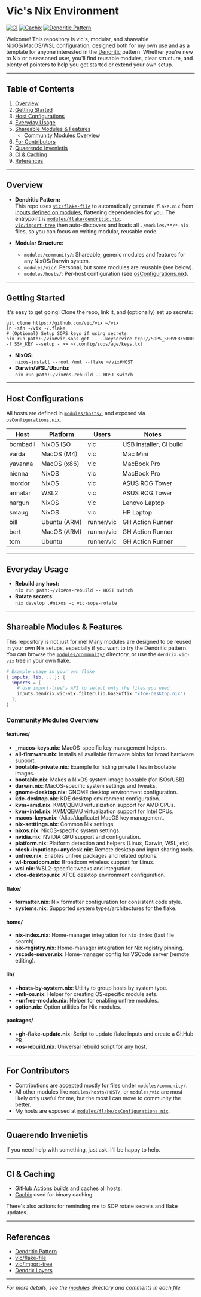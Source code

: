 # Vic's Nix Environment

[![CI](https://github.com/vic/vix/actions/workflows/build-systems.yaml/badge.svg)](https://github.com/vic/vix/actions/workflows/build-systems.yaml)
[![Cachix](https://img.shields.io/badge/cachix-vix-blue.svg)](https://app.cachix.org/cache/vix)
[![Dendritic Pattern](https://img.shields.io/badge/pattern-dendritic-6c3.svg)](https://vic.github.io/dendrix/Dendritic.html)

Welcome! This repository is vic's, modular, and shareable NixOS/MacOS/WSL configuration, designed both for my own use and as a template for anyone interested in the [Dendritic](https://vic.github.io/dendrix/Dendritic.html) pattern. Whether you're new to Nix or a seasoned user, you'll find reusable modules, clear structure, and plenty of pointers to help you get started or extend your own setup.

---

## Table of Contents

1. [Overview](#overview)
2. [Getting Started](#getting-started)
3. [Host Configurations](#host-configurations)
4. [Everyday Usage](#everyday-usage)
5. [Shareable Modules & Features](#shareable-modules--features)
   - [Community Modules Overview](#community-modules-overview)
6. [For Contributors](#for-contributors)
7. [Quaerendo Invenietis](#quaerendo-invenietis)
8. [CI & Caching](#ci--caching)
9. [References](#references)

---

## Overview

- **Dendritic Pattern:**  
  This repo uses [`vic/flake-file`](https://github.com/vic/flake-file) to automatically generate `flake.nix` from [inputs defined on modules](https://github.com/search?q=repo%3Avic%2Fvix%20%22flake-file.inputs%22%20language%3ANix&type=code), flattening dependencies for you. The entrypoint is [`modules/flake/dendritic.nix`](modules/flake/dendritic.nix).  
  [`vic/import-tree`](https://github.com/vic/import-tree) then auto-discovers and loads all `./modules/**/*.nix` files, so you can focus on writing modular, reusable code.

- **Modular Structure:**
  - `modules/community/`: Shareable, generic modules and features for any NixOS/Darwin system.
  - `modules/vic/`: Personal, but some modules are reusable (see below).
  - `modules/hosts/`: Per-host configuration (see [osConfigurations.nix](modules/flake/osConfigurations.nix)).

---

## Getting Started

It's easy to get going! Clone the repo, link it, and (optionally) set up secrets:

```fish
git clone https://github.com/vic/vix ~/vix
ln -sfn ~/vix ~/.flake
# (Optional) Setup SOPS keys if using secrets
nix run path:~/vix#vic-sops-get -- --keyservice tcp://SOPS_SERVER:5000 -f SSH_KEY --setup - >> ~/.config/sops/age/keys.txt
```

- **NixOS:**  
  `nixos-install --root /mnt --flake ~/vix#HOST`
- **Darwin/WSL/Ubuntu:**  
  `nix run path:~/vix#os-rebuild -- HOST switch`

---

## Host Configurations

All hosts are defined in [`modules/hosts/`](modules/hosts/), and exposed via [`osConfigurations.nix`](modules/flake/osConfigurations.nix).

| Host     | Platform     | Users      | Notes                   |
| -------- | ------------ | ---------- | ----------------------- |
| bombadil | NixOS ISO    | vic        | USB installer, CI build |
| varda    | MacOS (M4)   | vic        | Mac Mini                |
| yavanna  | MacOS (x86)  | vic        | MacBook Pro             |
| nienna   | NixOS        | vic        | MacBook Pro             |
| mordor   | NixOS        | vic        | ASUS ROG Tower          |
| annatar  | WSL2         | vic        | ASUS ROG Tower          |
| nargun   | NixOS        | vic        | Lenovo Laptop           |
| smaug    | NixOS        | vic        | HP Laptop               |
| bill     | Ubuntu (ARM) | runner/vic | GH Action Runner        |
| bert     | MacOS (ARM)  | runner/vic | GH Action Runner        |
| tom      | Ubuntu       | runner/vic | GH Action Runner        |

---

## Everyday Usage

- **Rebuild any host:**  
  `nix run path:~/vix#os-rebuild -- HOST switch`
- **Rotate secrets:**  
  `nix develop .#nixos -c vic-sops-rotate`

---

## Shareable Modules & Features

This repository is not just for me! Many modules are designed to be reused in your own Nix setups, especially if you want to try the Dendritic pattern. You can browse the [`modules/community/`](https://github.com/vic/vix/tree/main/modules/community) directory, or use the `dendrix.vic-vix` tree in your own flake.

```nix
# Example usage in your own flake
{ inputs, lib, ...}: {
  imports = [
    # Use import-tree's API to select only the files you need
    inputs.dendrix.vic-vix.filter(lib.hasSuffix "xfce-desktop.nix")
  ];
}
```

### Community Modules Overview

#### features/

- **\_macos-keys.nix**: MacOS-specific key management helpers.
- **all-firmware.nix**: Installs all available firmware blobs for broad hardware support.
- **bootable-private.nix**: Example for hiding private files in bootable images.
- **bootable.nix**: Makes a NixOS system image bootable (for ISOs/USB).
- **darwin.nix**: MacOS-specific system settings and tweaks.
- **gnome-desktop.nix**: GNOME desktop environment configuration.
- **kde-desktop.nix**: KDE desktop environment configuration.
- **kvm+amd.nix**: KVM/QEMU virtualization support for AMD CPUs.
- **kvm+intel.nix**: KVM/QEMU virtualization support for Intel CPUs.
- **macos-keys.nix**: (Alias/duplicate) MacOS key management.
- **nix-setttings.nix**: Common Nix settings.
- **nixos.nix**: NixOS-specific system settings.
- **nvidia.nix**: NVIDIA GPU support and configuration.
- **platform.nix**: Platform detection and helpers (Linux, Darwin, WSL, etc).
- **rdesk+inputleap+anydesk.nix**: Remote desktop and input sharing tools.
- **unfree.nix**: Enables unfree packages and related options.
- **wl-broadcom.nix**: Broadcom wireless support for Linux.
- **wsl.nix**: WSL2-specific tweaks and integration.
- **xfce-desktop.nix**: XFCE desktop environment configuration.

#### flake/

- **formatter.nix**: Nix formatter configuration for consistent code style.
- **systems.nix**: Supported system types/architectures for the flake.

#### home/

- **nix-index.nix**: Home-manager integration for `nix-index` (fast file search).
- **nix-registry.nix**: Home-manager integration for Nix registry pinning.
- **vscode-server.nix**: Home-manager config for VSCode server (remote editing).

#### lib/

- **+hosts-by-system.nix**: Utility to group hosts by system type.
- **+mk-os.nix**: Helper for creating OS-specific module sets.
- **+unfree-module.nix**: Helper for enabling unfree modules.
- **option.nix**: Option utilities for Nix modules.

#### packages/

- **+gh-flake-update.nix**: Script to update flake inputs and create a GitHub PR.
- **+os-rebuild.nix**: Universal rebuild script for any host.

---

## For Contributors

- Contributions are accepted mostly for files under `modules/community/`.
- All other modules like `modules/hosts/HOST/`, or `modules/vic` are most
  likely only useful for me, but the most I can move to community the better.
- My hosts are exposed at [`modules/flake/osConfigurations.nix`](modules/flake/osConfigurations.nix).

---

## Quaerendo Invenietis

If you need help with something, just ask. I'll be happy to help.

---

## CI & Caching

- [GitHub Actions](.github/workflows/build-systems.yaml) builds and caches all hosts.
- [Cachix](https://app.cachix.org/cache/vix) used for binary caching.

There's also actions for reminding me to SOP rotate secrets and flake updates.

---

## References

- [Dendritic Pattern](https://github.com/mightyiam/dendritic)
- [vic/flake-file](https://github.com/vic/flake-file)
- [vic/import-tree](https://github.com/vic/import-tree)
- [Dendrix Layers](https://github.com/vic/dendrix)

---

_For more details, see the [modules](modules/) directory and comments in each file._
